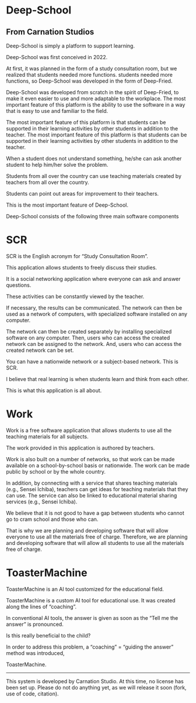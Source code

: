 # Deep-School
## From Carnation Studios

Deep-School is simply a platform to support learning.

Deep-School was first conceived in 2022.

At first, it was planned in the form of a study consultation room, but we realized that students needed more functions.
students needed more functions, so Deep-School was developed in the form of Deep-Fried.

Deep-School was developed from scratch in the spirit of Deep-Fried, to make it even easier to use and more adaptable to the workplace.
The most important feature of this platform is the ability to use the software in a way that is easy to use and familiar to the field.

The most important feature of this platform is that students can be supported in their learning activities by other students in addition to the teacher.
The most important feature of this platform is that students can be supported in their learning activities by other students in addition to the teacher.

When a student does not understand something, he/she can ask another student to help him/her solve the problem.

Students from all over the country can use teaching materials created by teachers from all over the country.

Students can point out areas for improvement to their teachers.

This is the most important feature of Deep-School.

Deep-School consists of the following three main software components

# SCR

SCR is the English acronym for “Study Consultation Room”.

This application allows students to freely discuss their studies.

It is a social networking application where everyone can ask and answer questions.

These activities can be constantly viewed by the teacher.

If necessary, the results can be communicated. The network can then be used as a network of computers, with specialized software installed on any computer.

The network can then be created separately by installing specialized software on any computer. Then, users who can access the created network can be assigned to the network.
And, users who can access the created network can be set.

You can have a nationwide network or a subject-based network. This is SCR.

I believe that real learning is when students learn and think from each other.

This is what this application is all about.

# Work

Work is a free software application that allows students to use all the teaching materials for all subjects.

The work provided in this application is authored by teachers.

Work is also built on a number of networks, so that work can be made available on a school-by-school basis or nationwide.
The work can be made public by school or by the whole country.

In addition, by connecting with a service that shares teaching materials (e.g., Sensei Ichiba), teachers can get ideas for teaching materials that they can use.
The service can also be linked to educational material sharing services (e.g., Sensei Ichiba).

We believe that it is not good to have a gap between students who cannot go to cram school and those who can.

That is why we are planning and developing software that will allow everyone to use all the materials free of charge.
Therefore, we are planning and developing software that will allow all students to use all the materials free of charge.

# ToasterMachine

ToasterMachine is an AI tool customized for the educational field.

ToasterMachine is a custom AI tool for educational use. It was created along the lines of “coaching”.

In conventional AI tools, the answer is given as soon as the “Tell me the answer” is pronounced.

Is this really beneficial to the child?

In order to address this problem, a “coaching” = “guiding the answer” method was introduced,

ToasterMachine.

__________________________________

This system is developed by Carnation Studio.
At this time, no license has been set up.
Please do not do anything yet, as we will release it soon (fork, use of code, citation).
